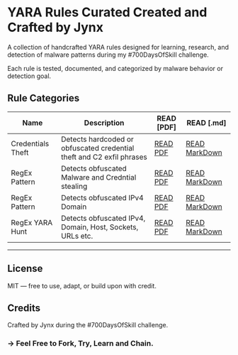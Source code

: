 # YARA Rules Curated Created and Crafted by Jynx

A collection of handcrafted YARA rules designed for learning, research, and detection of malware patterns during my #700DaysOfSkill challenge.

Each rule is tested, documented, and categorized by malware behavior or detection goal.

## Rule Categories

| Name | Description | READ [PDF] | READ [.md] | 
|----------|-------------| ---------- | ---------- |
| Credentials Theft | Detects hardcoded or obfuscated credential theft and C2 exfil phrases | [READ PDF](Rule-1/YaraRule1.pdf) | [READ MarkDown](Rule-1/YaraRule1.md) |
| RegEx Pattern | Detects obfuscated Malware and Credntial stealing | [READ PDF](Rule-2/YaraRule2.pdf) | [READ MarkDown](Rule-2/YaraRule2.md) |
| RegEx Pattern | Detects obfuscated IPv4 Domain | [READ PDF](Rule-3/YaraRule3.pdf) | [READ MarkDown](Rule-3/YaraRule3.md) |
| RegEx YARA Hunt | Detects obfuscated IPv4, Domain, Host, Sockets, URLs etc. | [READ PDF](Rule-4/RegexYaraHunt.pdf) | [READ MarkDown](Rule-4/RegexYaraHunt.md) |

---

## License
MIT — free to use, adapt, or build upon with credit.

## Credits
Crafted by Jynx during the #700DaysOfSkill challenge.

### -> Feel Free to Fork, Try, Learn and Chain.
